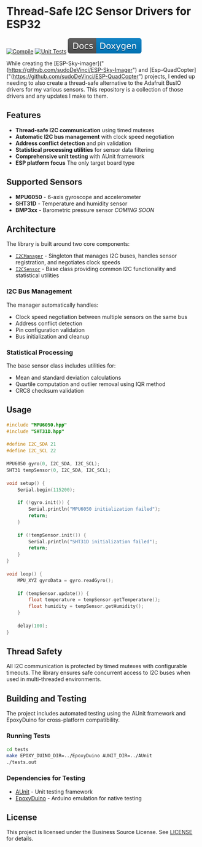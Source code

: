 # Thread-Safe I2C Sensor Drivers for ESP32

[![Compile](https://github.com/sudoDeVinci/ESP-Environment-Drivers/actions/workflows/compile.yml/badge.svg?branch=main)](https://github.com/sudoDeVinci/ESP-Environment-Drivers/actions/workflows/compile.yml)
[![Unit Tests](https://github.com/sudoDeVinci/ESP-Environment-Drivers/actions/workflows/testing.yml/badge.svg?branch=main)](https://github.com/sudoDeVinci/ESP-Environment-Drivers/actions/workflows/testing.yml)
![Doxygen](/assets/doxygen_badge.svg)


While creating the [ESP-Sky-imager]("(https://github.com/sudoDeVinci/ESP-Sky-Imager") and [Esp-QuadCopter]("(https://github.com/sudoDeVinci/ESP-QuadCopter") projects, I ended up needing to also create a thread-safe alternative to the Adafruit BusIO drivers for my various sensors. 
This repository is a collection of those drivers and any updates I make to them.

## Features

- **Thread-safe I2C communication** using timed mutexes
- **Automatic I2C bus management** with clock speed negotiation
- **Address conflict detection** and pin validation
- **Statistical processing utilities** for sensor data filtering
- **Comprehensive unit testing** with AUnit framework
- **ESP platform focus** The only target board type

## Supported Sensors

- **MPU6050** - 6-axis gyroscope and accelerometer
- **SHT31D** - Temperature and humidity sensor
- **BMP3xx** - Barometric pressure sensor *COMING SOON*

## Architecture

The library is built around two core components:

- [`I2CManager`](I2CManager.hpp) - Singleton that manages I2C buses, handles sensor registration, and negotiates clock speeds
- [`I2CSensor`](I2CSensor.hpp) - Base class providing common I2C functionality and statistical utilities

### I2C Bus Management

The manager automatically handles:
- Clock speed negotiation between multiple sensors on the same bus
- Address conflict detection
- Pin configuration validation
- Bus initialization and cleanup

### Statistical Processing

The base sensor class includes utilities for:
- Mean and standard deviation calculations
- Quartile computation and outlier removal using IQR method
- CRC8 checksum validation

## Usage

```cpp
#include "MPU6050.hpp"
#include "SHT31D.hpp"

#define I2C_SDA 21
#define I2C_SCL 22

MPU6050 gyro(0, I2C_SDA, I2C_SCL);
SHT31 tempSensor(0, I2C_SDA, I2C_SCL);

void setup() {
    Serial.begin(115200);
    
    if (!gyro.init()) {
        Serial.println("MPU6050 initialization failed");
        return;
    }
    
    if (!tempSensor.init()) {
        Serial.println("SHT31D initialization failed");
        return;
    }
}

void loop() {
    MPU_XYZ gyroData = gyro.readGyro();
    
    if (tempSensor.update()) {
        float temperature = tempSensor.getTemperature();
        float humidity = tempSensor.getHumidity();
    }
    
    delay(100);
}
```

## Thread Safety

All I2C communication is protected by timed mutexes with configurable timeouts. The library ensures safe concurrent access to I2C buses when used in multi-threaded environments.

## Building and Testing

The project includes automated testing using the AUnit framework and EpoxyDuino for cross-platform compatibility.

### Running Tests

```bash
cd tests
make EPOXY_DUINO_DIR=../EpoxyDuino AUNIT_DIR=../AUnit
./tests.out
```

### Dependencies for Testing

- [AUnit](https://github.com/bxparks/AUnit) - Unit testing framework
- [EpoxyDuino](https://github.com/bxparks/EpoxyDuino) - Arduino emulation for native testing

## License

This project is licensed under the Business Source License. See [LICENSE](LICENSE) for details.
